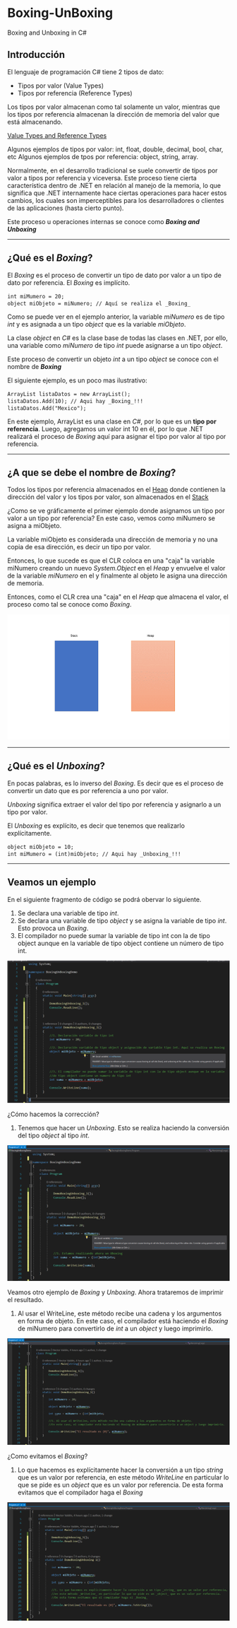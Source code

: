 # Boxing-UnBoxing
Boxing and Unboxing in C#

## Introducción

El lenguaje de programación C# tiene 2 tipos de dato: 

* Tipos por valor (Value Types)
* Tipos por referencia (Reference Types)

Los tipos por valor almacenan como tal solamente un valor, mientras que los tipos por referencia almacenan la dirección de memoria del valor que está almacenando. 

[Value Types and Reference Types](https://docs.microsoft.com/en-us/dotnet/visual-basic/programming-guide/language-features/data-types/value-types-and-reference-types "Value Types and Reference Types")

Algunos ejemplos de tipos por valor: int, float, double, decimal, bool, char, etc
Algunos ejemplos de tpos por referencia: object, string, array.

Normalmente, en el desarrollo tradicional se suele convertir de tipos por valor a tipos por referencia y viceversa. Este proceso tiene cierta característica dentro de .NET en relación al manejo de la memoria, lo que significa que .NET internamente hace ciertas operaciones para hacer estos cambios, los cuales son imperceptibles para los desarrolladores o clientes de las aplicaciones (hasta cierto punto).

Este proceso u operaciones internas se conoce como **_Boxing and Unboxing_**

---

## ¿Qué es el _Boxing_?

El _Boxing_ es el proceso de convertir un tipo de dato por valor a un tipo de dato por referencia. El _Boxing_ es implícito.

```
int miMumero = 20; 
object miObjeto = miNumero; // Aquí se realiza el _Boxing_
```

Como se puede ver en el ejemplo anterior, la variable _miNumero_ es de tipo _int_ y es asignada a un tipo _object_ que es la variable _miObjeto_. 

La clase _object_ en _C#_ es la clase base de todas las clases en .NET, por ello, una variable como _miNumero_ de tipo _int_ puede asignarse a un tipo _object_. 

Este proceso de convertir un objeto _int_ a un tipo _object_ se conoce con el nombre de **_Boxing_**

El siguiente ejemplo, es un poco mas ilustrativo: 

```
ArrayList listaDatos = new ArrayList();
listaDatos.Add(10); // Aqui hay _Boxing_!!!
listaDatos.Add("Mexico");
```

En este ejemplo, ArrayList es una clase en _C#_, por lo que es un **tipo por referencia**. 
Luego, agregamos un valor int 10 en él, por lo que .NET realizará el proceso de _Boxing_ aquí para asignar el tipo por valor al tipo por referencia.

---

## ¿A que se debe el nombre de _Boxing_?

Todos los tipos por referencia almacenados en el [Heap](https://docs.microsoft.com/en-us/cpp/mfc/memory-management-heap-allocation?view=msvc-160 "Memory Management: Heap Allocation") donde contienen la dirección del valor y los tipos por valor, son almacenados en el [Stack](https://www.sciencedirect.com/topics/engineering/stack-memory "Stack Memory")

¿Como se ve gráficamente el primer ejemplo donde asignamos un tipo por valor a un tipo por referencia? En este caso, vemos como miNumero se asigna a miObjeto. 

La variable miObjeto es considerada una dirección de memoria y no una copia de esa dirección, es decir un tipo por valor. 

Entonces, lo que sucede es que el CLR coloca en una "caja" la variable miNumero creando un nuevo _System.Object_ en el _Heap_ y envuelve el valor de la variable _miNumero_ en el y finalmente al objeto le asigna una dirección de memoria.

Entonces, como el CLR crea una "caja" en el _Heap_ que almacena el valor, el proceso como tal se conoce como _Boxing_.

![Image](https://github.com/hevaldes/Boxing-UnBoxing/blob/master/assets/BoxUnbox_1.gif "Boxing")

---

## ¿Qué es el _Unboxing_?

En pocas palabras, es lo inverso del _Boxing_. Es decir que es el proceso de convertir un dato que es por referencia a uno por valor. 

_Unboxing_ significa extraer el valor del tipo por referencia y asignarlo a un tipo por valor. 

El _Unboxing_ es explícito, es decir que tenemos que realizarlo explícitamente.

```
object miObjeto = 10; 
int miMumero = (int)miObjeto; // Aqui hay _Unboxing_!!!
```
---

## Veamos un ejemplo

En el siguiente fragmento de código se podrá obervar lo siguiente. 

1. Se declara una variable de tipo _int_.
2. Se declara una variable de tipo _object_ y se asigna la variable de tipo _int_. Esto provoca un _Boxing_.
3. El compilador no puede sumar la variable de tipo int con la de tipo object aunque en la variable de tipo object contiene un número de tipo int. 

![Image](https://github.com/hevaldes/Boxing-UnBoxing/blob/master/assets/Image1.png "Boxing and Unboxing")

¿Cómo hacemos la corrección?

1. Tenemos que hacer un _Unboxing_. Esto se realiza haciendo la conversión del tipo _object_ al tipo _int_.

![Image](https://github.com/hevaldes/Boxing-UnBoxing/blob/master/assets/Image2.png "Boxing and Unboxing")

Veamos otro ejemplo de _Boxing_ y _Unboxing_. Ahora trataremos de imprimir el resultado. 

1. Al usar el WriteLine, este método recibe una cadena y los argumentos en forma de objeto. En este caso, el compilador está haciendo el _Boxing_ de miNumero para convertirlo de _int_ a un _object_ y luego imprimirlo. 

![Image](https://github.com/hevaldes/Boxing-UnBoxing/blob/master/assets/Image3.png "Boxing and Unboxing")

¿Como evitamos el _Boxing_?

1. Lo que hacemos es explícitamente hacer la conversión a un tipo _string_ que es un valor por referencia, en este método _WriteLine_ en particular lo que se pide es un _object_ que es un valor por referencia. De esta forma evitamos que el compilador haga el _Boxing_

![Image](https://github.com/hevaldes/Boxing-UnBoxing/blob/master/assets/Image4.png "Boxing and Unboxing")


